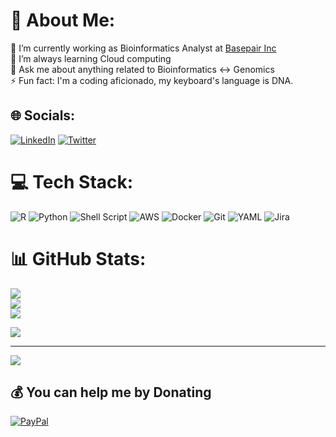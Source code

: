# 💫 About Me:
🔭 I’m currently working as Bioinformatics Analyst at [Basepair Inc](https://github.com/basepair)<br>🌱 I’m always learning Cloud computing<br>💬 Ask me about anything related to Bioinformatics <-> Genomics <br>⚡ Fun fact: I'm a coding aficionado, my keyboard's language is DNA.


## 🌐 Socials:
[![LinkedIn](https://img.shields.io/badge/LinkedIn-%230077B5.svg?logo=linkedin&logoColor=white)](https://linkedin.com/in/pg-pi3gey) [![Twitter](https://img.shields.io/badge/Twitter-%231DA1F2.svg?logo=Twitter&logoColor=white)](https://twitter.com/Pg_Pi3Gey) 

# 💻 Tech Stack:
![R](https://img.shields.io/badge/r-%23276DC3.svg?style=for-the-badge&logo=r&logoColor=white) ![Python](https://img.shields.io/badge/python-3670A0?style=for-the-badge&logo=python&logoColor=ffdd54) ![Shell Script](https://img.shields.io/badge/shell_script-%23121011.svg?style=for-the-badge&logo=gnu-bash&logoColor=white) ![AWS](https://img.shields.io/badge/AWS-%23FF9900.svg?style=for-the-badge&logo=amazon-aws&logoColor=white) ![Docker](https://img.shields.io/badge/docker-%230db7ed.svg?style=for-the-badge&logo=docker&logoColor=white) ![Git](https://img.shields.io/badge/git-%23F05033.svg?style=for-the-badge&logo=git&logoColor=white) ![YAML](https://img.shields.io/badge/yaml-%23ffffff.svg?style=for-the-badge&logo=yaml&logoColor=151515) ![Jira](https://img.shields.io/badge/jira-%230A0FFF.svg?style=for-the-badge&logo=jira&logoColor=white)
# 📊 GitHub Stats:
![](https://github-readme-stats.vercel.app/api?username=pg-pi3gey&theme=vision-friendly-dark&hide_border=false&include_all_commits=false&count_private=false)<br/>
![](https://github-readme-streak-stats.herokuapp.com/?user=pg-pi3gey&theme=vision-friendly-dark&hide_border=false)<br/>
![](https://github-readme-stats.vercel.app/api/top-langs/?username=pg-pi3gey&theme=vision-friendly-dark&hide_border=false&include_all_commits=false&count_private=false&layout=compact)

![](https://quotes-github-readme.vercel.app/api?type=vetical&theme=gruvbox)

---
[![](https://visitcount.itsvg.in/api?id=pg-pi3gey&icon=0&color=12)](https://visitcount.itsvg.in)

  ## 💰 You can help me by Donating
  [![PayPal](https://img.shields.io/badge/PayPal-00457C?style=for-the-badge&logo=paypal&logoColor=white)](https://paypal.me/Pi3Gey) 

  
<!-- Proudly created with GPRM ( https://gprm.itsvg.in ) -->

